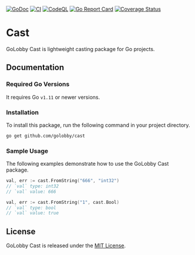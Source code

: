 [![GoDoc](https://godoc.org/github.com/golobby/cast?status.svg)](https://godoc.org/github.com/golobby/cast)
[![CI](https://github.com/golobby/cast/actions/workflows/ci.yml/badge.svg)](https://github.com/golobby/cast/actions/workflows/ci.yml)
[![CodeQL](https://github.com/golobby/cast/workflows/CodeQL/badge.svg)](https://github.com/golobby/cast/actions?query=workflow%3ACodeQL)
[![Go Report Card](https://goreportcard.com/badge/github.com/golobby/cast)](https://goreportcard.com/report/github.com/golobby/cast)
[![Coverage Status](https://coveralls.io/repos/github/golobby/cast/badge.svg)](https://coveralls.io/github/golobby/cast?branch=master)

# Cast
GoLobby Cast is lightweight casting package for Go projects.

## Documentation

### Required Go Versions
It requires Go `v1.11` or newer versions.

### Installation
To install this package, run the following command in your project directory.

```bash
go get github.com/golobby/cast
```

### Sample Usage
The following examples demonstrate how to use the GoLobby Cast package.

```go
val, err := cast.FromString("666", "int32")
// `val` type: int32
// `val` value: 666
```

```go
val, err := cast.FromString("1", cast.Bool)
// `val` type: bool
// `val` value: true
```

## License
GoLobby Cast is released under the [MIT License](http://opensource.org/licenses/mit-license.php).
